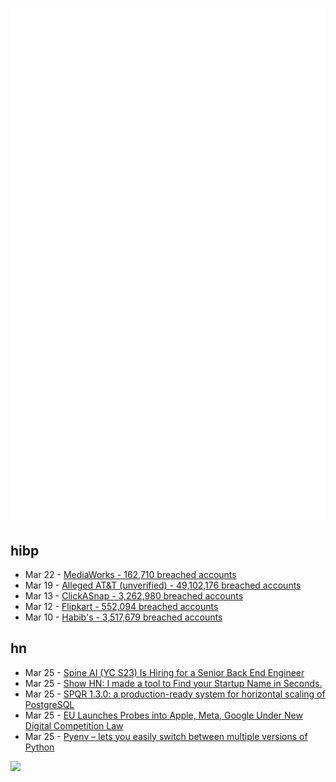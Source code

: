 ![Metrics](https://raw.githubusercontent.com/phixion/phixion/master/metrics.svg)

## hibp

<!--
for https://github.com/phixion/phixion/blob/main/.github/workflows/feeds.yml
-->
<!--START_SECTION:haveibeenpwnd-->
- Mar 22 - [MediaWorks - 162,710 breached accounts](https://haveibeenpwned.com/PwnedWebsites#MediaWorks)
- Mar 19 - [Alleged AT&T (unverified) - 49,102,176 breached accounts](https://haveibeenpwned.com/PwnedWebsites#AllegedATT)
- Mar 13 - [ClickASnap - 3,262,980 breached accounts](https://haveibeenpwned.com/PwnedWebsites#ClickASnap)
- Mar 12 - [Flipkart - 552,094 breached accounts](https://haveibeenpwned.com/PwnedWebsites#Flipkart)
- Mar 10 - [Habib's - 3,517,679 breached accounts](https://haveibeenpwned.com/PwnedWebsites#Habibs)
<!--END_SECTION:haveibeenpwnd-->

## hn

<!--
for https://github.com/phixion/phixion/blob/main/.github/workflows/feeds.yml
-->
<!--START_SECTION:hn-->
- Mar 25 - [Spine AI (YC S23) Is Hiring for a Senior Back End Engineer](https://www.ycombinator.com/companies/spine-ai/jobs/ak6G8jk-senior-backend-engineer)
- Mar 25 - [Show HN: I made a tool to Find your Startup Name in Seconds.](https://findna.me/)
- Mar 25 - [SPQR 1.3.0: a production-ready system for horizontal scaling of PostgreSQL](https://github.com/pg-sharding/spqr/discussions/569)
- Mar 25 - [EU Launches Probes into Apple, Meta, Google Under New Digital Competition Law](https://www.wsj.com/tech/eu-launches-probes-into-apple-meta-google-under-new-digital-competition-law-4d383201)
- Mar 25 - [Pyenv – lets you easily switch between multiple versions of Python](https://github.com/pyenv/pyenv)
<!--END_SECTION:hn-->

<!--
for https://yhype.me
-->
![](https://hit.yhype.me/github/profile?user_id=13013670)
